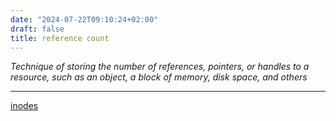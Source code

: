 ```yaml
---
date: "2024-07-22T09:10:24+02:00"
draft: false
title: reference count
---
```


*Technique of storing the number of references, pointers, or handles to
a resource, such as an object, a block of memory, disk space, and
others*

------------------------------------------------------------------------

[inodes](/inodes)
